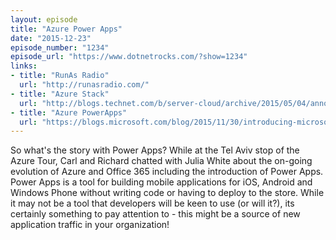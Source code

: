 ```yaml
---
layout: episode
title: "Azure Power Apps"
date: "2015-12-23"
episode_number: "1234"
episode_url: "https://www.dotnetrocks.com/?show=1234"
links:
- title: "RunAs Radio"
  url: "http://runasradio.com/"
- title: "Azure Stack"
  url: "http://blogs.technet.com/b/server-cloud/archive/2015/05/04/announcing-microsoft-azure-stack.aspx"
- title: "Azure PowerApps"
  url: "https://blogs.microsoft.com/blog/2015/11/30/introducing-microsoft-powerapps/"
---
```


So what's the story with Power Apps? While at the Tel Aviv stop of the Azure Tour, Carl and Richard chatted with Julia White about the on-going evolution of Azure and Office 365 including the introduction of Power Apps. Power Apps is a tool for building mobile applications for iOS, Android and Windows Phone without writing code or having to deploy to the store. While it may not be a tool that developers will be keen to use (or will it?), its certainly something to pay attention to - this might be a source of new application traffic in your organization!
